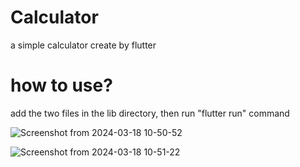 # Calculator
a simple calculator create by flutter
# how to use?

add the two files in the lib directory, then run "flutter run" command


![Screenshot from 2024-03-18 10-50-52](https://github.com/abduvahab/Calculator/assets/100579404/4f60f86d-39ce-4fa0-b8ea-4e86129d7760)

![Screenshot from 2024-03-18 10-51-22](https://github.com/abduvahab/Calculator/assets/100579404/9d0dc2dd-6d4a-4626-8328-3ce1f4a4a118)

